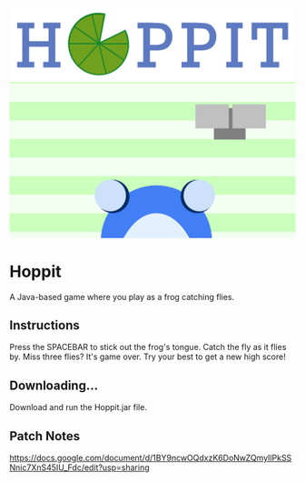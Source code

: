 ![](game_pic2.png)
# Hoppit
A Java-based game where you play as a frog catching flies.

## Instructions
Press the SPACEBAR to stick out the frog's tongue. Catch the fly as it flies by. Miss three flies? It's game over.
Try your best to get a new high score!

## Downloading...
Download and run the Hoppit.jar file.


## Patch Notes
https://docs.google.com/document/d/1BY9ncwOQdxzK6DoNwZQmyIlPkSSNnic7XnS45IU_Fdc/edit?usp=sharing
